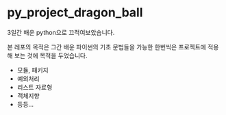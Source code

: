 # py_project_dragon_ball

3일간 배운 python으로 끄적여보았습니다.

본 레포의 목적은 그간 배운 파이썬의 기초 문법들을 가능한 한번씩은 프로젝트에 적용해 보는 것에 목적을 두었습니다.

- 모듈, 패키지
- 예외처리
- 리스트 자료형
- 객체지향
- 등등...
